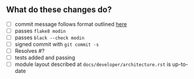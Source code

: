 <!--
Thank you for your contribution!
Please review the contributing docs: https://modin.readthedocs.io/en/latest/CONTRIBUTING.html
if you have questions about contributing.
-->

## What do these changes do?

<!-- Please give a short brief about these changes. -->

- [ ] commit message follows format outlined [here](https://modin.readthedocs.io/en/latest/contributing.html)
- [ ] passes `flake8 modin`
- [ ] passes `black --check modin`
- [ ] signed commit with `git commit -s` <!-- you can amend your commit with a signature via `git commit -amend -s` -->
- [ ] Resolves #? <!-- issue must be created for each patch -->
- [ ] tests added and passing
- [ ] module layout described at `docs/developer/architecture.rst` is up-to-date <!-- if you have added, renamed or removed files or directories please update the documentation accordingly -->
